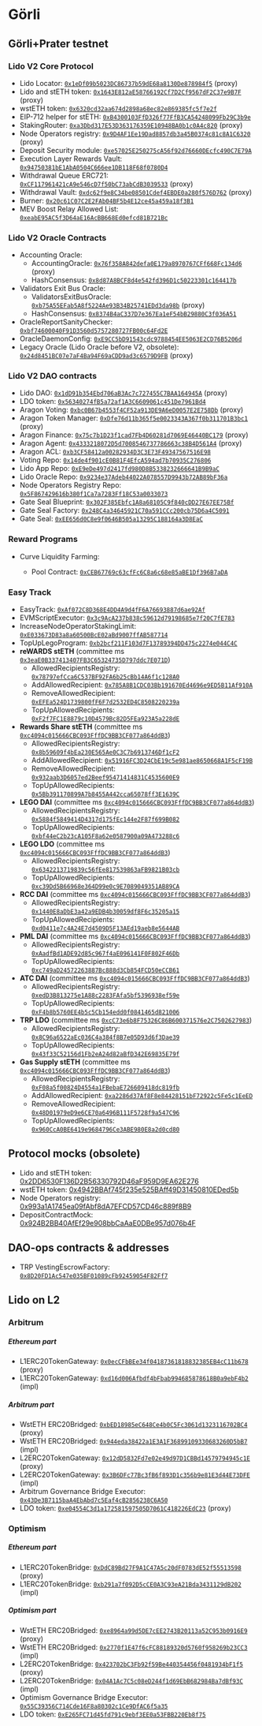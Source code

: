 # Görli

## Görli+Prater testnet

### Lido V2 Core Protocol

- Lido Locator: [`0x1eDf09b5023DC86737b59dE68a8130De878984f5`](https://goerli.etherscan.io/address/0x1eDf09b5023DC86737b59dE68a8130De878984f5) (proxy)
- Lido and stETH token: [`0x1643E812aE58766192Cf7D2Cf9567dF2C37e9B7F`](https://goerli.etherscan.io/address/0x1643E812aE58766192Cf7D2Cf9567dF2C37e9B7F) (proxy)
- wstETH token: [`0x6320cd32aa674d2898a68ec82e869385fc5f7e2f`](https://goerli.etherscan.io/address/0x6320cd32aa674d2898a68ec82e869385fc5f7e2f)
- EIP-712 helper for stETH: [`0xB4300103FfD326f77FfB3CA54248099Fb29C3b9e`](https://goerli.etherscan.io/address/0xB4300103FfD326f77FfB3CA54248099Fb29C3b9e)
- StakingRouter: [`0xa3Dbd317E53D363176359E10948BA0b1c0A4c820`](https://goerli.etherscan.io/address/0xa3Dbd317E53D363176359E10948BA0b1c0A4c820) (proxy)
- Node Operators registry: [`0x9D4AF1Ee19Dad8857db3a45B0374c81c8A1C6320`](https://goerli.etherscan.io/address/0x9D4AF1Ee19Dad8857db3a45B0374c81c8A1C6320) (proxy)
- Deposit Security module: [`0xe57025E250275cA56f92d76660DEcfc490C7E79A`](https://goerli.etherscan.io/address/0xe57025E250275cA56f92d76660DEcfc490C7E79A)
- Execution Layer Rewards Vault: [`0x94750381bE1AbA0504C666ee1DB118F68f0780D4`](https://goerli.etherscan.io/address/0x94750381bE1AbA0504C666ee1DB118F68f0780D4)
- Withdrawal Queue ERC721: [`0xCF117961421cA9e546cD7f50bC73abCdB3039533`](https://goerli.etherscan.io/address/0xCF117961421cA9e546cD7f50bC73abCdB3039533) (proxy)
- Withdrawal Vault: [`0xdc62f9e8C34be08501Cdef4EBDE0a280f576D762`](https://goerli.etherscan.io/address/0xdc62f9e8C34be08501Cdef4EBDE0a280f576D762) (proxy)
- Burner: [`0x20c61C07C2E2FAb04BF5b4E12ce45a459a18f3B1`](https://goerli.etherscan.io/address/0x20c61C07C2E2FAb04BF5b4E12ce45a459a18f3B1)
- MEV Boost Relay Allowed List: [`0xeabE95AC5f3D64aE16AcBB668Ed0efcd81B721Bc`](https://goerli.etherscan.io/address/0xeabe95ac5f3d64ae16acbb668ed0efcd81b721bc)

### Lido V2 Oracle Contracts

- Accounting Oracle:
    - AccountingOracle: [`0x76f358A842defa0E179a8970767CFf668Fc134d6`](https://goerli.etherscan.io/address/0x76f358A842defa0E179a8970767CFf668Fc134d6) (proxy)
    - HashConsensus: [`0x8d87A8BCF8d4e542fd396D1c50223301c164417b`](https://goerli.etherscan.io/address/0x8d87A8BCF8d4e542fd396D1c50223301c164417b)
- Validators Exit Bus Oracle:
    - ValidatorsExitBusOracle: [`0xb75A55EFab5A8f5224Ae93B34B25741EDd3da98b`](https://goerli.etherscan.io/address/0xb75A55EFab5A8f5224Ae93B34B25741EDd3da98b) (proxy)
    - HashConsensus: [`0x8374B4aC337D7e367Ea1eF54bB29880C3f036A51`](https://goerli.etherscan.io/address/0x8374B4aC337D7e367Ea1eF54bB29880C3f036A51)
- OracleReportSanityChecker: [`0xbf74600040F91D3560d5757280727FB00c64Fd2E`](https://goerli.etherscan.io/address/0xbf74600040F91D3560d5757280727FB00c64Fd2E)
- OracleDaemonConfig: [`0xE9CC5bD91543cdc9788454EE5063E2CD76B5206d`](https://goerli.etherscan.io/address/0xE9CC5bD91543cdc9788454EE5063E2CD76B5206d)
- Legacy Oracle (Lido Oracle before V2, obsolete): [`0x24d8451BC07e7aF4Ba94F69aCDD9ad3c6579D9FB`](https://goerli.etherscan.io/address/0x24d8451BC07e7aF4Ba94F69aCDD9ad3c6579D9FB) (proxy)

### Lido V2 DAO contracts

- Lido DAO: [`0x1dD91b354Ebd706aB3Ac7c727455C7BAA164945A`](https://goerli.etherscan.io/address/0x1dD91b354Ebd706aB3Ac7c727455C7BAA164945A) (proxy)
- LDO token: [`0x56340274fB5a72af1A3C6609061c451De7961Bd4`](https://goerli.etherscan.io/address/0x56340274fB5a72af1A3C6609061c451De7961Bd4)
- Aragon Voting: [`0xbc0B67b4553f4CF52a913DE9A6eD0057E2E758Db`](https://goerli.etherscan.io/address/0xbc0B67b4553f4CF52a913DE9A6eD0057E2E758Db) (proxy)
- Aragon Token Manager: [`0xDfe76d11b365f5e0023343A367f0b311701B3bc1`](https://goerli.etherscan.io/address/0xDfe76d11b365f5e0023343A367f0b311701B3bc1) (proxy)
- Aragon Finance: [`0x75c7b1D23f1cad7Fb4D60281d7069E46440BC179`](https://goerli.etherscan.io/address/0x75c7b1D23f1cad7Fb4D60281d7069E46440BC179) (proxy)
- Aragon Agent: [`0x4333218072D5d7008546737786663c38B4D561A4`](https://goerli.etherscan.io/address/0x4333218072D5d7008546737786663c38B4D561A4) (proxy)
- Aragon ACL: [`0xb3CF58412a00282934D3C3E73F49347567516E98`](https://goerli.etherscan.io/address/0xb3CF58412a00282934D3C3E73F49347567516E98)
- Voting Repo: [`0x14de4f901cE0B81F4EfcA594ad7b70935C276806`](https://goerli.etherscan.io/address/0x14de4f901cE0B81F4EfcA594ad7b70935C276806)
- Lido App Repo: [`0xE9eDe497d2417fd980D8B5338232666641B9B9aC`](https://goerli.etherscan.io/address/0xE9eDe497d2417fd980D8B5338232666641B9B9aC)
- Lido Oracle Repo: [`0x9234e37Adeb44022A078557D9943b72AB89bF36a`](https://goerli.etherscan.io/address/0x9234e37Adeb44022A078557D9943b72AB89bF36a)
- Node Operators Registry Repo: [`0x5F867429616b380f1Ca7a7283Ff18C53a0033073`](https://goerli.etherscan.io/address/0x5F867429616b380f1Ca7a7283Ff18C53a0033073)
- Gate Seal Blueprint: [`0x302F385Ebfc1A8a68105C9f840cDD27E67EE75Bf`](https://goerli.etherscan.io/address/0x302F385Ebfc1A8a68105C9f840cDD27E67EE75Bf)
- Gate Seal Factory: [`0x248C4a34645921C70a591CCc200cb75D6a4C5091`](https://goerli.etherscan.io/address/0x248C4a34645921C70a591CCc200cb75D6a4C5091)
- Gate Seal: [`0xEE656d0C8e9f0646B505a13295C188164a3D8EaC`](https://goerli.etherscan.io/address/0xEE656d0C8e9f0646B505a13295C188164a3D8EaC)

### Reward Programs

- Curve Liquidity Farming:

  - Pool Contract: [`0xCEB67769c63cfFc6C8a6c68e85aBE1Df396B7aDA`](https://goerli.etherscan.io/address/0xCEB67769c63cfFc6C8a6c68e85aBE1Df396B7aDA)

### Easy Track

- EasyTrack: [`0xAf072C8D368E4DD4A9d4fF6A76693887d6ae92Af`](https://goerli.etherscan.io/address/0xAf072C8D368E4DD4A9d4fF6A76693887d6ae92Af)
- EVMScriptExecutor: [`0x3c9AcA237b838c59612d79198685e7f20C7fE783`](https://goerli.etherscan.io/address/0x3c9AcA237b838c59612d79198685e7f20C7fE783)
- IncreaseNodeOperatorStakingLimit: [`0xE033673D83a8a60500BcE02aBd9007ffAB587714`](https://goerli.etherscan.io/address/0xE033673D83a8a60500BcE02aBd9007ffAB587714)
- TopUpLegoProgram: [`0xb2bcf211F103d7F13789394DD475c2274e044C4C`](https://goerli.etherscan.io/address/0xb2bcf211F103d7F13789394DD475c2274e044C4C)
- **reWARDS stETH** (committee ms [`0x3eaE0B337413407FB3C65324735D797ddc7E071D`](https://goerli.etherscan.io/address/0x3eaE0B337413407FB3C65324735D797ddc7E071D))
  - AllowedRecipientsRegistry: [`0x78797efCca6C537BF92FA6b25cBb14A6f1c128A0`](https://goerli.etherscan.io/address/0x78797efCca6C537BF92FA6b25cBb14A6f1c128A0)
  - AddAllowedRecipient: [`0x785A8B1CDC03Bb191670Ed4696e9ED5B11Af910A`](https://goerli.etherscan.io/address/0x785A8B1CDC03Bb191670Ed4696e9ED5B11Af910A)
  - RemoveAllowedRecipient: [`0xEFEa524D1739800fF6F7d2532ED4C8508220239a`](https://goerli.etherscan.io/address/0xEFEa524D1739800fF6F7d2532ED4C8508220239a)
  - TopUpAllowedRecipients: [`0xF2f7FC1E8879c10D4579Bc82D5FEa923A5a228dE`](https://goerli.etherscan.io/address/0xF2f7FC1E8879c10D4579Bc82D5FEa923A5a228dE)
- **Rewards Share stETH** (committee ms [`0xc4094c015666CBC093FffDC9BB3CF077a864ddB3`](https://app.safe.global/gor:0xc4094c015666CBC093FffDC9BB3CF077a864ddB3/home))
  - AllowedRecipientsRegistry: [`0x8b59609f4bEa230E565Ae0C3C7b6913746Df1cF2`](https://goerli.etherscan.io/address/0x8b59609f4bEa230E565Ae0C3C7b6913746Df1cF2)
  - AddAllowedRecipient: [`0x51916FC3D24CbE19c5e981ae8650668A1F5cF19B`](https://goerli.etherscan.io/address/0x51916FC3D24CbE19c5e981ae8650668A1F5cF19B)
  - RemoveAllowedRecipient: [`0x932aab3D6057ed2Beef95471414831C4535600E9`](https://goerli.etherscan.io/address/0x932aab3D6057ed2Beef95471414831C4535600E9)
  - TopUpAllowedRecipients: [`0x5Bb391170899A7b8455A442cca65078ff3E1639C`](https://goerli.etherscan.io/address/0x5Bb391170899A7b8455A442cca65078ff3E1639C)
- **LEGO DAI** (committee ms [`0xc4094c015666CBC093FffDC9BB3CF077a864ddB3`](https://app.safe.global/gor:0xc4094c015666CBC093FffDC9BB3CF077a864ddB3/home))
  - AllowedRecipientsRegistry: [`0x5884f5849414D4317d175fEc144e2F87f699B082`](https://goerli.etherscan.io/address/0x5884f5849414D4317d175fEc144e2F87f699B082)
  - TopUpAllowedRecipients: [`0xbf44eC2b23cA105F8a62e0587900a09A473288c6`](https://goerli.etherscan.io/address/0xbf44eC2b23cA105F8a62e0587900a09A473288c6)
- **LEGO LDO** (committee ms [`0xc4094c015666CBC093FffDC9BB3CF077a864ddB3`](https://app.safe.global/gor:0xc4094c015666CBC093FffDC9BB3CF077a864ddB3/home))
  - AllowedRecipientsRegistry: [`0x6342213719839c56fEe817539863aFB9821B03cb`](https://goerli.etherscan.io/address/0x6342213719839c56fEe817539863aFB9821B03cb)
  - TopUpAllowedRecipients: [`0xc39Dd5B66968e364D99e0c9E7089049351AB89CA`](https://goerli.etherscan.io/address/0xc39Dd5B66968e364D99e0c9E7089049351AB89CA)
- **RCC DAI** (committee ms [`0xc4094c015666CBC093FffDC9BB3CF077a864ddB3`](https://app.safe.global/gor:0xc4094c015666CBC093FffDC9BB3CF077a864ddB3/home))
  - AllowedRecipientsRegistry: [`0x1440E8aDbE3a42a9EDB4b30059df8F6c35205a15`](https://goerli.etherscan.io/address/0x1440E8aDbE3a42a9EDB4b30059df8F6c35205a15)
  - TopUpAllowedRecipients: [`0xd0411e7c4A24E7d4509D5F13AEd19aeb8e5644AB`](https://goerli.etherscan.io/address/0xd0411e7c4A24E7d4509D5F13AEd19aeb8e5644AB)
- **PML DAI** (committee ms [`0xc4094c015666CBC093FffDC9BB3CF077a864ddB3`](https://app.safe.global/gor:0xc4094c015666CBC093FffDC9BB3CF077a864ddB3/home))
  - AllowedRecipientsRegistry: [`0xAadfBd1ADE92d85c967f4aE096141F0F802F46Db`](https://goerli.etherscan.io/address/0xAadfBd1ADE92d85c967f4aE096141F0F802F46Db)
  - TopUpAllowedRecipients: [`0xc749aD24572263887Bc888d3Cb854FCD50eCCB61`](https://goerli.etherscan.io/address/0xc749aD24572263887Bc888d3Cb854FCD50eCCB61)
- **ATC DAI** (committee ms [`0xc4094c015666CBC093FffDC9BB3CF077a864ddB3`](https://app.safe.global/gor:0xc4094c015666CBC093FffDC9BB3CF077a864ddB3/home))
  - AllowedRecipientsRegistry: [`0xedD3B813275e1A88c2283FAfa5bf5396938ef59e`](https://goerli.etherscan.io/address/0xedD3B813275e1A88c2283FAfa5bf5396938ef59e)
  - TopUpAllowedRecipients: [`0xF4b8b5760EE4b5c5Cb154edd0f0841465d821006`](https://goerli.etherscan.io/address/0xF4b8b5760EE4b5c5Cb154edd0f0841465d821006)
- **TRP LDO** (committee ms [`0xcC73e6b8F75326C86B600371576e2C7502627983`](https://app.safe.global/gor:0xcC73e6b8F75326C86B600371576e2C7502627983/home))
  - AllowedRecipientsRegistry: [`0x8C96a6522aEc036C4a384f8B7e05D93d6f3Dae39`](https://goerli.etherscan.io/address/0x8C96a6522aEc036C4a384f8B7e05D93d6f3Dae39)
  - TopUpAllowedRecipients: [`0x43f33C52156d1Fb2eA24d82aBfD342E69835E79f`](https://goerli.etherscan.io/address/0x43f33C52156d1Fb2eA24d82aBfD342E69835E79f)
- **Gas Supply stETH** (committee ms [`0xc4094c015666CBC093FffDC9BB3CF077a864ddB3`](https://app.safe.global/gor:0xc4094c015666CBC093FffDC9BB3CF077a864ddB3/home))
  - AllowedRecipientsRegistry: [`0xF08a5f00824D4554a1FBebaE726609418dc819fb`](https://goerli.etherscan.io/address/0xF08a5f00824D4554a1FBebaE726609418dc819fb)
  - AddAllowedRecipient: [`0xa2286d37Af8F8e84428151bF72922c5Fe5c1EeED`](https://goerli.etherscan.io/address/0xa2286d37Af8F8e84428151bF72922c5Fe5c1EeED)
  - RemoveAllowedRecipient: [`0x48D01979eD9e6CE70a6496B111F5728f9a547C96`](https://goerli.etherscan.io/address/0x48D01979eD9e6CE70a6496B111F5728f9a547C96)
  - TopUpAllowedRecipients: [`0x960CcA0BE6419e9684796Ce3ABE980E8a2d0cd80`](https://goerli.etherscan.io/address/0x960CcA0BE6419e9684796Ce3ABE980E8a2d0cd80)

## Protocol mocks (obsolete)

- Lido and stETH token: [0x2DD6530F136D2B56330792D46aF959D9EA62E276](https://goerli.etherscan.io/address/0x2DD6530F136D2B56330792D46aF959D9EA62E276)
- wstETH token: [0x4942BBAf745f235e525BAff49D31450810EDed5b](https://goerli.etherscan.io/address/0x4942BBAf745f235e525BAff49D31450810EDed5b)
- Node Operators registry: [0x993a1A1745ea09fAbf8dA7EFCD57CD46c889f8B9](https://goerli.etherscan.io/address/0x993a1A1745ea09fAbf8dA7EFCD57CD46c889f8B9)
- DepositContractMock: [0x924B2BB40AfEf29e908bbCaAaE0DBe957d076b4F](https://goerli.etherscan.io/address/0x924B2BB40AfEf29e908bbCaAaE0DBe957d076b4F)

## DAO-ops contracts & addresses
- TRP VestingEscrowFactory: [`0x8D20FD1Ac547e035BF01089cFb92459054F82Ff7`](https://goerli.etherscan.io/address/0x8D20FD1Ac547e035BF01089cFb92459054F82Ff7)

## Lido on L2

### Arbitrum

##### Ethereum part

- L1ERC20TokenGateway: [`0x0ecCFbBEe34f04187361818832385EB4cC11b678`](https://goerli.etherscan.io/address/0x0ecCFbBEe34f04187361818832385EB4cC11b678) (proxy)
- L1ERC20TokenGateway: [`0xd16d006Afbdf4bFbab994685878618B0a9ebF4b2`](https://goerli.etherscan.io/address/0xd16d006Afbdf4bFbab994685878618B0a9ebF4b2) (impl)

##### Arbitrum part

- WstETH ERC20Bridged: [`0xbED18985eC648Ce4b0C5Fc3061d1323116702BC4`](https://goerli.arbiscan.io/address/0xbED18985eC648Ce4b0C5Fc3061d1323116702BC4) (proxy)
- WstETH ERC20Bridged: [`0x944eda38422a1E3A1F36899109330683260D5bB7`](https://goerli.arbiscan.io/address/0x944eda38422a1E3A1F36899109330683260D5bB7) (impl)
- L2ERC20TokenGateway: [`0x12dD5832Fd7e02e49d97D1CBBd14579794945c1E`](https://goerli.arbiscan.io/address/0x12dD5832Fd7e02e49d97D1CBBd14579794945c1E) (proxy)
- L2ERC20TokenGateway: [`0x3B6DFc77Bc3fB6f893D1c356b9e81E3d44E73DFE`](https://goerli.arbiscan.io/address/0x3B6DFc77Bc3fB6f893D1c356b9e81E3d44E73DFE) (impl)
- Arbitrum Governance Bridge Executor: [`0x43De3B7115baA4EbAbd7c5Eaf4cB2856238C6A50`](https://goerli.arbiscan.io/address/0x43De3B7115baA4EbAbd7c5Eaf4cB2856238C6A50)
- LDO token: [`0xe04554C3d1a172581597505D7061C418226EdC23`](https://goerli.arbiscan.io/address/0xe04554C3d1a172581597505D7061C418226EdC23) (proxy)


### Optimism

##### Ethereum part

- L1ERC20TokenBridge: [`0xDdC89Bd27F9A1C47A5c20dF0783dE52f55513598`](https://goerli.etherscan.io/address/0xDdC89Bd27F9A1C47A5c20dF0783dE52f55513598) (proxy)
- L1ERC20TokenBridge: [`0xb291a7f092D5cCE0A3C93eA21Bda3431129dB202`](https://goerli.etherscan.io/address/0xb291a7f092D5cCE0A3C93eA21Bda3431129dB202) (impl)

##### Optimism part

- WstETH ERC20Bridged: [`0xe8964a99d5DE7cEE2743B20113a52C953b0916E9`](https://goerli-optimism.etherscan.io/address/0xe8964a99d5DE7cEE2743B20113a52C953b0916E9) (proxy)
- WstETH ERC20Bridged: [`0x2770f1E47f6cFC88189320d5760f958269b23CC3`](https://goerli-optimism.etherscan.io/address/0x2770f1E47f6cFC88189320d5760f958269b23CC3) (impl)
- L2ERC20TokenBridge: [`0x423702bC3Fb92f59Be440354456f0481934bF1f5`](https://goerli-optimism.etherscan.io/address/0x423702bC3Fb92f59Be440354456f0481934bF1f5) (proxy)
- L2ERC20TokenBridge: [`0x04A1Ac7C5c08eD244f1d69EbB682984Ba7dBf93C`](https://goerli-optimism.etherscan.io/address/0x04A1Ac7C5c08eD244f1d69EbB682984Ba7dBf93C) (impl)
- Optimism Governance Bridge Executor: [`0x55C39356C714Cde16F8a80302c1Ce9DfAC6f5a35`](https://goerli-optimism.etherscan.io/address/0x55C39356C714Cde16F8a80302c1Ce9DfAC6f5a35)
- LDO token: [`0xE265FC71d45fd791c9ebf3EE0a53FBB220Eb8f75`](https://goerli-optimism.etherscan.io/address/0xE265FC71d45fd791c9ebf3EE0a53FBB220Eb8f75)